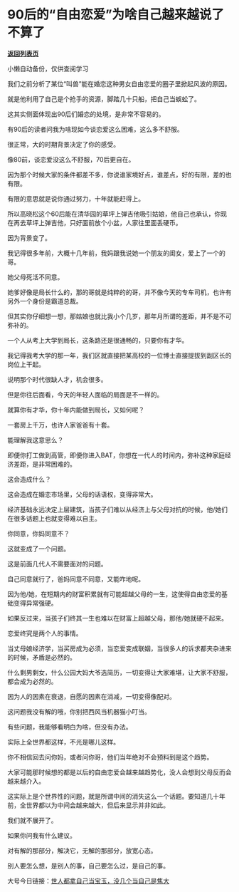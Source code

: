 # 90后的“自由恋爱”为啥自己越来越说了不算了

[**返回列表页**](/gzh/记忆承载3)

小懒自动备份，仅供查阅学习

我们之前分析了某位“叫兽”能在婚恋这种男女自由恋爱的圈子里掀起风波的原因。

  

就是他利用了自己是个抢手的资源，脚踏几十只船，把自己当蜈蚣了。

  

这其实侧面体现出90后们婚恋的处境，是非常不容易的。

  

有90后的读者问我为啥现如今谈恋爱这么困难，这么多不舒服。

  

很正常，大的时期背景决定了你的感受。

  

像80前，谈恋爱没这么不舒服，70后更自在。

  

因为那个时候大家的条件都差不多，你说谁家境好点，谁差点，好的有限，差的也有限。

  

有限的意思就是说你通过努力，十年就能赶得上。

  

所以高晓松这个60后能在清华园的草坪上弹吉他吸引姑娘，他自己也承认，你现在再去草坪上弹吉他，只好面前放个小盆，人家往里面丢硬币。

  

因为背景变了。

  

我记得很多年前，大概十几年前，我妈跟我说她一个朋友的闺女，爱上了一个的哥。

  

她父母死活不同意。

  

她爹好像是局长什么的，那的哥就是纯粹的的哥，并不像今天的专车司机，也许有另外一个身份是霸道总裁。

  

但其实你仔细想一想，那姑娘也就比我小个几岁，那年月所谓的差距，并不是不可弥补的。

  

一个人从考上大学到局长，这条路还是很通畅的，只要你有才华。

  

我记得我考大学的那一年，我们区就直接把某高校的一位博士直接提拔到副区长的岗位上干起。

  

说明那个时代很缺人才，机会很多。

  

但是你往后面看，今天的年轻人面临的局面是不一样的。

  

就算你有才华，你十年内能做到局长，又如何呢？

  

一套房上千万，也许人家爸爸有十套。

  

能理解我这意思么？

  

即便你打工做到高管，即便你进入BAT，你想在一代人的时间内，弥补这种家庭经济差距，是非常困难的。

  

这会造成什么？

  

这会造成在婚恋市场里，父母的话语权，变得非常大。

  

经济基础永远决定上层建筑，当孩子们难以从经济上与父母对抗的时候，他/她们在很多话题上也就变得难以自主。

  

你同意，你妈同意不？

  

这就变成了一个问题。

  

这是前面几代人不需要面对的问题。

  

自己同意就行了，爸妈同意不同意，又能咋地呢。

  

因为他/她，在短期内的财富积累就有可能超越父母的一生，这使得自由恋爱的基础变得异常强硬。

  

如果反过来，当孩子们终其一生也难以在财富上超越父母，那他/她就硬不起来。

  

恋爱终究是两个人的事情。

  

当丈母娘经济学，当买房成为必须，当恋爱变成联姻，当很多人的诉求都夹杂进来的时候，矛盾是必然的。

  

什么剩男剩女，什么公园大妈大爷选简历，一切变得让大家难堪，让大家不舒服，都会成为必然的。

  

因为人的因素在衰退，自愿的因素在消减，一切变得像配对。

  

这问题我没有解的哦，你别把西风当机器猫小叮当。

  

有些问题，我能够看明白为啥，但没有办法。

  

实际上全世界都这样，不光是哪儿这样。

  

你不相信回去问你妈，或者问你哥，他们当年绝对不会预料到是这个趋势。

  

大家可能那时候想的都是以后的自由恋爱会越来越趋势化，没人会想到父母反而会越来越介入。

  

这实际上是个世界性的问题，就是所谓中间的消失这么一个话题。要知道几十年前，全世界都以为中间会越来越大，但后来显示并非如此。

  

我们就不展开了。

  

如果你问我有什么建议。

  

对有解的那部分，解决它，无解的那部分，放宽心态。

  

别人要怎么想，是别人的事，自己要怎么过，是自己的事。

  

大号今日链接：[世人都拿自己当宝玉，没几个当自己是焦大](https://mp.weixin.qq.com/s?__biz=MzU0MjYwNDU2Mw==&mid=2247487875&idx=2&sn=b0586c7be22b4abe2c72fec7c62dc934&chksm=fb197dffcc6ef4e9a046585d8cd32f44344391cd46b92d1e8964f92226454532dce2ba2b1cd7&token=1183315006&lang=zh_CN&scene=21#wechat_redirect)


